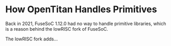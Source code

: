 # How OpenTitan Handles Primitives

Back in 2021, FuseSoC 1.12.0 had no way to handle primitive libraries, which is a reason behind the lowRISC fork of FuseSoC.

The lowRISC fork adds...
